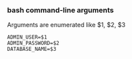 ###  bash command-line arguments





Arguments are enumerated like $1, $2, $3

```
ADMIN_USER=$1
ADMIN_PASSWORD=$2
DATABASE_NAME=$3
```
